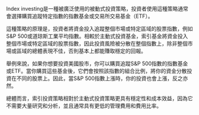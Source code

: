 

Index investing是一種被廣泛使用的被動式投資策略，投資者使用這種策略通常會選擇購買追蹤特定指數的指數基金或交易所交易基金（ETF）。

這種策略的原理是，投資者將資金投入追蹤整個市場或特定區域的股票指數，例如S&P 500或道琼斯工業平均指數。相較於主動式投資基金，索引基金將資金投入整個市場或特定區域的股票指數，因此投資風險被分散在整個指數上，除非整個市場或區域的總體表現不佳，否則基本上都能賺取穩定的回報。

舉例來說，如果你想要投資美國股市，你可以購買追蹤S&P 500指數的指數基金或ETF。當你購買這些基金後，它們會按照該指數的組合比例，將你的資金分散投資在不同的股票上。因此，當S&P 500指數上漲時，你的投資也會上漲，反之亦然。

總體而言，索引投資策略相對於主動式投資策略更具有穩定性和成本效益，因為它不需要大量研究和分析，並且通常具有更低的管理費用和費用比率。